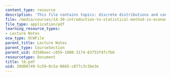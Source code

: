 ```yaml
---
content_type: resource
description: 'This file contains topics: discrete distributions and continuous distributions.'
file: /media/courses/14-30-introduction-to-statistical-method-in-economics-spring-2006/39d087495c590c5a0665c877c3c3be3e_l6.pdf
file_type: application/pdf
learning_resource_types:
- Lecture Notes
ocw_type: OCWFile
parent_title: Lecture Notes
parent_type: CourseSection
parent_uid: d3586eec-c059-1000-3174-83753f4fcfbb
resourcetype: Document
title: l6.pdf
uid: 39d08749-5c59-0c5a-0665-c877c3c3be3e
---
```

